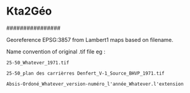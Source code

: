 # Kta2Géo

\################

Georeference EPSG:3857 from Lambert1 maps based on filename.

Name convention of original .tif file eg :

```
25-50_Whatever_1971.tif
```

```
25-50_plan des carrièrres Denfert_V-1_Source_BHVP_1971.tif
```

```
Absis-Ordoné_Whatever_version-numéro_l'année_Whatever.l'extension
```
